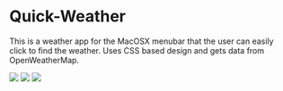 # Quick-Weather
This is a weather app for the MacOSX menubar that the user can easily click to find the weather. Uses CSS based design and gets data from OpenWeatherMap.

![](https://github.com/ozanmirza1/Quick-Weather/blob/master/ScreenShots/Previews/Preview1.jpg)
![](https://github.com/ozanmirza1/Quick-Weather/blob/master/ScreenShots/Previews/Preview2.jpeg)
![](https://github.com/ozanmirza1/Quick-Weather/blob/master/ScreenShots/Previews/Preview3.jpg)
